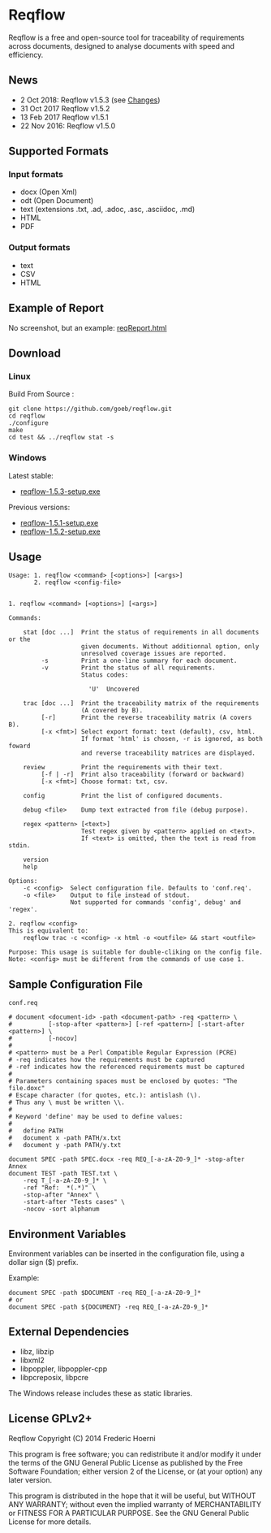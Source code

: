
# Reqflow

Reqflow is a free and open-source tool for traceability of requirements across documents, designed to analyse documents with speed and efficiency.

## News

- 2 Oct 2018: Reqflow v1.5.3 (see [Changes](https://raw.githubusercontent.com/goeb/reqflow/master/NEWS))
- 31 Oct 2017 Reqflow v1.5.2
- 13 Feb 2017 Reqflow v1.5.1
- 22 Nov 2016: Reqflow v1.5.0


## Supported Formats

### Input formats

- docx (Open Xml)
- odt (Open Document)
- text (extensions .txt, .ad, .adoc, .asc, .asciidoc, .md)
- HTML
- PDF

### Output formats

- text
- CSV
- HTML

## Example of Report

No screenshot, but an example: [reqReport.html](reqReport.html)

## Download

### Linux

Build From Source :

    git clone https://github.com/goeb/reqflow.git
    cd reqflow
    ./configure
    make
    cd test && ../reqflow stat -s

### Windows

Latest stable:

* [reqflow-1.5.3-setup.exe](https://github.com/goeb/reqflow/releases/download/v1.5.3/reqflow-1.5.3-setup.exe)


Previous versions:

* [reqflow-1.5.1-setup.exe](https://github.com/goeb/reqflow/releases/download/v1.5.1/reqflow-1.5.1-setup.exe)
* [reqflow-1.5.2-setup.exe](https://github.com/goeb/reqflow/releases/download/v1.5.2/reqflow-1.5.2-setup.exe)

## Usage

```
Usage: 1. reqflow <command> [<options>] [<args>]
       2. reqflow <config-file>


1. reqflow <command> [<options>] [<args>]

Commands:

    stat [doc ...]  Print the status of requirements in all documents or the
                    given documents. Without additionnal option, only
                    unresolved coverage issues are reported.
         -s         Print a one-line summary for each document.
         -v         Print the status of all requirements.
                    Status codes:

                      'U'  Uncovered

    trac [doc ...]  Print the traceability matrix of the requirements 
                    (A covered by B).
         [-r]       Print the reverse traceability matrix (A covers B).
         [-x <fmt>] Select export format: text (default), csv, html.
                    If format 'html' is chosen, -r is ignored, as both foward
                    and reverse traceability matrices are displayed.

    review          Print the requirements with their text.
         [-f | -r]  Print also traceability (forward or backward)
         [-x <fmt>] Choose format: txt, csv.

    config          Print the list of configured documents.

    debug <file>    Dump text extracted from file (debug purpose).

    regex <pattern> [<text>]
                    Test regex given by <pattern> applied on <text>.
                    If <text> is omitted, then the text is read from stdin.

    version
    help

Options:
    -c <config>  Select configuration file. Defaults to 'conf.req'.
    -o <file>    Output to file instead of stdout.
                 Not supported for commands 'config', debug' and 'regex'.

2. reqflow <config>
This is equivalent to:
    reqflow trac -c <config> -x html -o <outfile> && start <outfile>

Purpose: This usage is suitable for double-cliking on the config file.
Note: <config> must be different from the commands of use case 1.
```

## Sample Configuration File

`conf.req`

```
# document <document-id> -path <document-path> -req <pattern> \
#          [-stop-after <pattern>] [-ref <pattern>] [-start-after <pattern>] \
#          [-nocov]
#
# <pattern> must be a Perl Compatible Regular Expression (PCRE)
# -req indicates how the requirements must be captured
# -ref indicates how the referenced requirements must be captured
# 
# Parameters containing spaces must be enclosed by quotes: "The file.doxc"
# Escape character (for quotes, etc.): antislash (\).
# Thus any \ must be written \\.
# 
# Keyword 'define' may be used to define values:
# 
#   define PATH
#   document x -path PATH/x.txt
#   document y -path PATH/y.txt

document SPEC -path SPEC.docx -req REQ_[-a-zA-Z0-9_]* -stop-after Annex
document TEST -path TEST.txt \
    -req T_[-a-zA-Z0-9_]* \
    -ref "Ref:  *(.*)" \
    -stop-after "Annex" \
    -start-after "Tests cases" \
    -nocov -sort alphanum

```

## Environment Variables

Environment variables can be inserted in the configuration file, using a dollar sign ($) prefix.

Example:

```
document SPEC -path $DOCUMENT -req REQ_[-a-zA-Z0-9_]*
# or
document SPEC -path ${DOCUMENT} -req REQ_[-a-zA-Z0-9_]*
```




## External Dependencies

- libz, libzip
- libxml2
- libpoppler, libpoppler-cpp
- libpcreposix, libpcre

The Windows release includes these as static libraries.


## License GPLv2+

Reqflow
Copyright (C) 2014 Frederic Hoerni

This program is free software; you can redistribute it and/or modify
it under the terms of the GNU General Public License as published by
the Free Software Foundation; either version 2 of the License, or
(at your option) any later version.

This program is distributed in the hope that it will be useful,
but WITHOUT ANY WARRANTY; without even the implied warranty of
MERCHANTABILITY or FITNESS FOR A PARTICULAR PURPOSE.  See the
GNU General Public License for more details.

